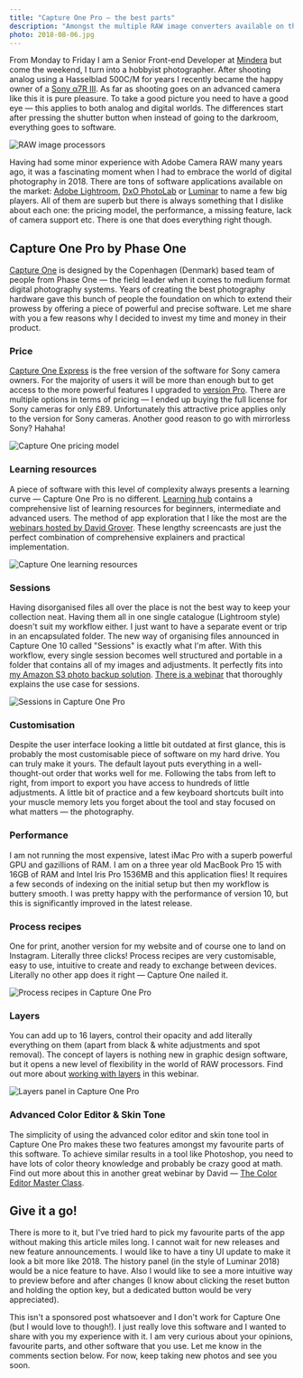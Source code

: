 ```yaml
---
title: "Capture One Pro — the best parts"
description: "Amongst the multiple RAW image converters available on the market, I settled with the one by Phase One. Let me share with you a few reasons why I made this choice."
photo: 2018-08-06.jpg
---
```


From Monday to Friday I am a Senior Front-end Developer at [Mindera](https://mindera.com/) but come the weekend, I turn into a hobbyist photographer. After shooting analog using a Hasselblad 500C/M for years I recently became the happy owner of a [Sony α7R III](https://www.sony.co.uk/electronics/interchangeable-lens-cameras/ilce-7rm3). As far as shooting goes on an advanced camera like this it is pure pleasure. To take a good picture you need to have a good eye — this applies to both analog and digital worlds. The differences start after pressing the shutter button when instead of going to the darkroom, everything goes to software.

![RAW image processors](/photos/2018-08-06-1.jpg)

Having had some minor experience with Adobe Camera RAW many years ago, it was a fascinating moment when I had to embrace the world of digital photography in 2018. There are tons of software applications available on the market: [Adobe Lightroom](https://www.adobe.com/uk/products/photoshop-lightroom.html), [DxO PhotoLab](https://www.dxo.com/us/photography/photo-software/dxo-photolab) or [Luminar](https://skylum.com/luminar) to name a few big players. All of them are superb but there is always something that I dislike about each one: the pricing model, the performance, a missing feature, lack of camera support etc. There is one that does everything right though.

## Capture One Pro by Phase One

[Capture One](https://www.phaseone.com/en/Products/Software/Capture-One-Pro/Highlights.aspx) is designed by the Copenhagen (Denmark) based team of people from Phase One — the field leader when it comes to medium format digital photography systems. Years of creating the best photography hardware gave this bunch of people the foundation on which to extend their prowess by offering a piece of powerful and precise software. Let me share with you a few reasons why I decided to invest my time and money in their product.

### Price

[Capture One Express](https://www.phaseone.com/en/Products/Software/Capture-One-Pro/Sony-Pro.aspx) is the free version of the software for Sony camera owners. For the majority of users it will be more than enough but to get access to the more powerful features I upgraded to [version Pro](https://www.phaseone.com/en/Products/Software/Capture-One-Pro/Features.aspx). There are multiple options in terms of pricing — I ended up buying the full license for Sony cameras for only £89. Unfortunately this attractive price applies only to the version for Sony cameras. Another good reason to go with mirrorless Sony? Hahaha!

![Capture One pricing model](/photos/2018-08-06-2.jpg)

### Learning resources

A piece of software with this level of complexity always presents a learning curve — Capture One Pro is no different. [Learning hub](https://learn.phaseone.com/) contains a comprehensive list of learning resources for beginners, intermediate and advanced users. The method of app exploration that I like the most are the [webinars hosted by David Grover](https://www.youtube.com/playlist?list=PLBZS3EGK3tQ9eNptYkVQlh9hTZ6d-rNOU). These lengthy screencasts are just the perfect combination of comprehensive explainers and practical implementation.

![Capture One learning resources](/photos/2018-08-06-3.jpg)

### Sessions

Having disorganised files all over the place is not the best way to keep your collection neat. Having them all in one single catalogue (Lightroom style) doesn't suit my workflow either. I just want to have a separate event or trip in an encapsulated folder. The new way of organising files announced in Capture One 10 called "Sessions" is exactly what I'm after. With this workflow, every single session becomes well structured and portable in a folder that contains all of my images and adjustments. It perfectly fits into [my Amazon S3 photo backup solution](https://pawelgrzybek.com/my-amazon-s3-photo-backup-solution/). [There is a webinar](https://youtu.be/NdsMo0mKgy4) that thoroughly explains the use case for sessions.

![Sessions in Capture One Pro](/photos/2018-08-06-4.jpg)

### Customisation

Despite the user interface looking a little bit outdated at first glance, this is probably the most customisable piece of software on my hard drive. You can truly make it yours. The default layout puts everything in a well-thought-out order that works well for me. Following the tabs from left to right, from import to export you have access to hundreds of little adjustments. A little bit of practice and a few keyboard shortcuts built into your muscle memory lets you forget about the tool and stay focused on what matters — the photography.

### Performance

I am not running the most expensive, latest iMac Pro with a superb powerful GPU and gazillions of RAM. I am on a three year old MacBook Pro 15 with 16GB of RAM and Intel Iris Pro 1536MB and this application flies! It requires a few seconds of indexing on the initial setup but then my workflow is buttery smooth. I was pretty happy with the performance of version 10, but this is significantly improved in the latest release.

### Process recipes

One for print, another version for my website and of course one to land on Instagram. Literally three clicks! Process recipes are very customisable, easy to use, intuitive to create and ready to exchange between devices. Literally no other app does it right — Capture One nailed it.

![Process recipes in Capture One Pro](/photos/2018-08-06-5.jpg)

### Layers

You can add up to 16 layers, control their opacity and add literally everything on them (apart from black & white adjustments and spot removal). The concept of layers is nothing new in graphic design software, but it opens a new level of flexibility in the world of RAW processors. Find out more about [working with layers](https://youtu.be/2WHpVfgC5Qc) in this webinar.

![Layers panel in Capture One Pro](/photos/2018-08-06-6.jpg)

### Advanced Color Editor & Skin Tone 

The simplicity of using the advanced color editor and skin tone tool in Capture One Pro makes these two features amongst my favourite parts of this software. To achieve similar results in a tool like Photoshop, you need to have lots of color theory knowledge and probably be crazy good at math. Find out more about this in another great webinar by David — [The Color Editor Master Class](https://youtu.be/ZlBLEXe4rPA).

## Give it a go!

There is more to it, but I've tried hard to pick my favourite parts of the app without making this article miles long. I cannot wait for new releases and new feature announcements. I would like to have a tiny UI update to make it look a bit more like 2018. The history panel (in the style of Luminar 2018) would be a nice feature to have. Also I would like to see a more intuitive way to preview before and after changes (I know about clicking the reset button and holding the option key, but a dedicated button would be very appreciated).

This isn't a sponsored post whatsoever and I don't work for Capture One (but I would love to though!). I just really love this software and I wanted to share with you my experience with it. I am very curious about your opinions, favourite parts, and other software that you use. Let me know in the comments section below. For now, keep taking new photos and see you soon.
